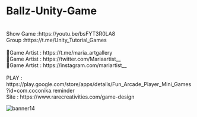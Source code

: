 # Ballz-Unity-Game
<br />
Show Game :https://youtu.be/bsFYT3R0LA8<br />
Group :https://t.me/Unity_Tutorial_Games<br /><br />
🎨Game Artist : https://t.me/maria_artgallery<br />
🎨Game Artist : https://twitter.com/Mariaartist__<br />
🎨Game Artist : https://instagram.com/mariartist__<br /><br />
PLAY : https://play.google.com/store/apps/details/Fun_Arcade_Player_Mini_Games?id=com.coconika.reminder<br />
Site : https://www.rarecreativities.com/game-design <br />


![banner14](https://user-images.githubusercontent.com/83016119/210221037-418a887b-426b-48cd-bd83-c4f4ab4d9c4c.png)

